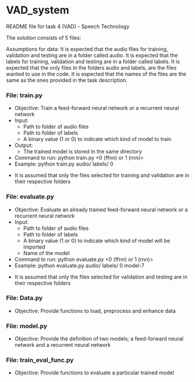# VAD_system

README file for task 4 (VAD) - Speech Technology

The solution consists of 5 files:

Assumptions for data:
It is expected that the audio files for training, validation and testing are in a folder called audio.
It is expected that the labels for training, validation and testing are in a folder called labels.
It is expected that the only files in the folders audio and labels, are the files wanted to use in the code.
It is expected that the names of the files are the same as the ones provided in the task description.


### File: train.py
 - Objective: Train a feed-forward neural network or a recurrent neural network
 - Input: 
	- Path to folder of audio files
	- Path to folder of labels
	- A binary value (1 or 0) to indicate which kind of model to train
 - Output:
	- The trained model is stored in the same directory
 - Command to run: python train.py <folder audio> <folder labels> <0 (ffnn) or 1 (rnn)>
 - Example: python train.py audio/ labels/ 0 
* It is assumed that only the files selected for training and validation are in their respective folders


### File: evaluate.py
 - Objective: Evaluate an already trained feed-forward neural network or a recurrent neural network
 - Input: 
	- Path to folder of audio files
	- Path to folder of labels
	- A binary value (1 or 0) to indicate which kind of model will be imported
	- Name of the model
 - Command to run: python evaluate.py <folder audio> <folder labels> <0 (ffnn) or 1 (rnn)> <name model>
 - Example: python evaluate.py audio/ labels/ 0 model-7
* It is assumed that only the files selected for validation and testing are in their respective folders


### File: Data.py
 - Objective: Provide functions to load, preprocess and enhance data


### File: model.py
 - Objective: Provide the definition of two models; a feed-forward neural network and a recurrent neural network


### File: train_eval_func.py
 - Objective: Provide functions to evaluate a particular trained model
